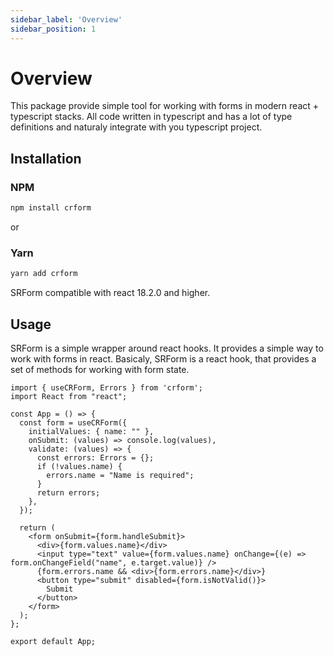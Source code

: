 ```yaml
---
sidebar_label: 'Overview'
sidebar_position: 1
---
```

# Overview

This package provide simple tool for working with forms in modern react + typescript stacks.
All code written in typescript and has a lot of type definitions and naturaly integrate with you typescript project.

## Installation

### NPM
```bash
npm install crform
```

or

### Yarn
```bash
yarn add crform
```

SRForm compatible with react 18.2.0 and higher.

## Usage

SRForm is a simple wrapper around react hooks. It provides a simple way to work with forms in react.
Basicaly, SRForm is a react hook, that provides a set of methods for working with form state.

```tsx
import { useCRForm, Errors } from 'crform';
import React from "react";

const App = () => {
  const form = useCRForm({
    initialValues: { name: "" },
    onSubmit: (values) => console.log(values),
    validate: (values) => {
      const errors: Errors = {};
      if (!values.name) {
        errors.name = "Name is required";
      }
      return errors;
    },
  });

  return (
    <form onSubmit={form.handleSubmit}>
      <div>{form.values.name}</div>
      <input type="text" value={form.values.name} onChange={(e) => form.onChangeField("name", e.target.value)} />
      {form.errors.name && <div>{form.errors.name}</div>}
      <button type="submit" disabled={form.isNotValid()}>
        Submit
      </button>
    </form>
  );
};

export default App;
```

